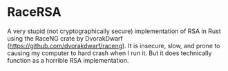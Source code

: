 # RaceRSA
A very stupid (not cryptographically secure) implementation of RSA in Rust using the RaceNG crate by DvorakDwarf (https://github.com/dvorakdwarf/raceng). It is insecure, slow, and prone to causing my computer to hard crash when I run it. But it does technically function as a horrible RSA implementation.
